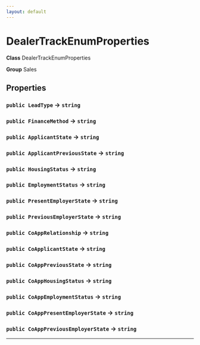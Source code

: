 ```yaml
---
layout: default
---
```

# DealerTrackEnumProperties



**Class** DealerTrackEnumProperties


**Group** Sales

## Properties

### `public LeadType` → `string`


### `public FinanceMethod` → `string`


### `public ApplicantState` → `string`


### `public ApplicantPreviousState` → `string`


### `public HousingStatus` → `string`


### `public EmploymentStatus` → `string`


### `public PresentEmployerState` → `string`


### `public PreviousEmployerState` → `string`


### `public CoAppRelationship` → `string`


### `public CoApplicantState` → `string`


### `public CoAppPreviousState` → `string`


### `public CoAppHousingStatus` → `string`


### `public CoAppEmploymentStatus` → `string`


### `public CoAppPresentEmployerState` → `string`


### `public CoAppPreviousEmployerState` → `string`


---
